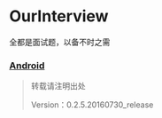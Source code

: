 # OurInterview
全都是面试题，以备不时之需

### [Android](/Android/README.md)

> 转载请注明出处
>
> Version：0.2.5.20160730_release
